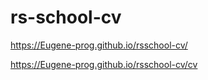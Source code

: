 # rs-school-cv

https://Eugene-prog.github.io/rsschool-cv/

https://Eugene-prog.github.io/rsschool-cv/cv
